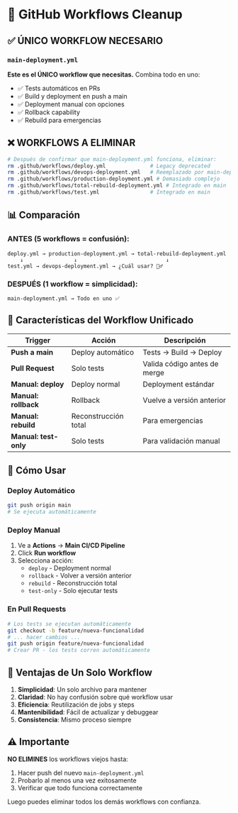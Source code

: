 # 🧹 GitHub Workflows Cleanup

## ✅ ÚNICO WORKFLOW NECESARIO

### `main-deployment.yml` 
**Este es el ÚNICO workflow que necesitas.** Combina todo en uno:
- ✅ Tests automáticos en PRs
- ✅ Build y deployment en push a main
- ✅ Deployment manual con opciones
- ✅ Rollback capability
- ✅ Rebuild para emergencias

## ❌ WORKFLOWS A ELIMINAR

```bash
# Después de confirmar que main-deployment.yml funciona, eliminar:
rm .github/workflows/deploy.yml              # Legacy deprecated
rm .github/workflows/devops-deployment.yml   # Reemplazado por main-deployment
rm .github/workflows/production-deployment.yml # Demasiado complejo
rm .github/workflows/total-rebuild-deployment.yml # Integrado en main
rm .github/workflows/test.yml                # Integrado en main
```

## 📊 Comparación

### ANTES (5 workflows = confusión):
```
deploy.yml → production-deployment.yml → total-rebuild-deployment.yml
    ↓                ↓                            ↓
test.yml → devops-deployment.yml → ¿Cuál usar? 🤷‍♂️
```

### DESPUÉS (1 workflow = simplicidad):
```
main-deployment.yml → Todo en uno ✅
```

## 🎯 Características del Workflow Unificado

| Trigger | Acción | Descripción |
|---------|--------|-------------|
| **Push a main** | Deploy automático | Tests → Build → Deploy |
| **Pull Request** | Solo tests | Valida código antes de merge |
| **Manual: deploy** | Deploy normal | Deployment estándar |
| **Manual: rollback** | Rollback | Vuelve a versión anterior |
| **Manual: rebuild** | Reconstrucción total | Para emergencias |
| **Manual: test-only** | Solo tests | Para validación manual |

## 🚀 Cómo Usar

### Deploy Automático
```bash
git push origin main
# Se ejecuta automáticamente
```

### Deploy Manual
1. Ve a **Actions** → **Main CI/CD Pipeline**
2. Click **Run workflow**
3. Selecciona acción:
   - `deploy` - Deployment normal
   - `rollback` - Volver a versión anterior
   - `rebuild` - Reconstrucción total
   - `test-only` - Solo ejecutar tests

### En Pull Requests
```bash
# Los tests se ejecutan automáticamente
git checkout -b feature/nueva-funcionalidad
# ... hacer cambios ...
git push origin feature/nueva-funcionalidad
# Crear PR - los tests corren automáticamente
```

## 🔧 Ventajas de Un Solo Workflow

1. **Simplicidad**: Un solo archivo para mantener
2. **Claridad**: No hay confusión sobre qué workflow usar
3. **Eficiencia**: Reutilización de jobs y steps
4. **Mantenibilidad**: Fácil de actualizar y debuggear
5. **Consistencia**: Mismo proceso siempre

## ⚠️ Importante

**NO ELIMINES** los workflows viejos hasta:
1. Hacer push del nuevo `main-deployment.yml`
2. Probarlo al menos una vez exitosamente
3. Verificar que todo funciona correctamente

Luego puedes eliminar todos los demás workflows con confianza.